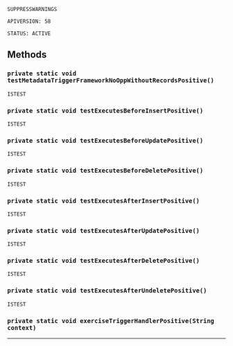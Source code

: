 `SUPPRESSWARNINGS`

`APIVERSION: 58`

`STATUS: ACTIVE`

## Methods

### `private static void testMetadataTriggerFrameworkNoOppWithoutRecordsPositive()`

`ISTEST`

### `private static void testExecutesBeforeInsertPositive()`

`ISTEST`

### `private static void testExecutesBeforeUpdatePositive()`

`ISTEST`

### `private static void testExecutesBeforeDeletePositive()`

`ISTEST`

### `private static void testExecutesAfterInsertPositive()`

`ISTEST`

### `private static void testExecutesAfterUpdatePositive()`

`ISTEST`

### `private static void testExecutesAfterDeletePositive()`

`ISTEST`

### `private static void testExecutesAfterUndeletePositive()`

`ISTEST`

### `private static void exerciseTriggerHandlerPositive(String context)`

---
